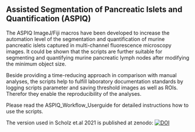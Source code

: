 ## Assisted Segmentation of Pancreatic Islets and Quantification (ASPIQ)

The ASPIQ ImageJ/Fiji macros have been developed to increase the automation level of the segmentation and quantification of murine pancreatic islets captured in multi-channel fluorescence microscopy images. 
It could be shown that the scripts are further suitable for segmenting and quantifying murine pancreatic lymph nodes after modifying the minimum object size.  

Beside providing a time-reducing approach in comparison with manual analyses, the scripts help to fulfill laboratory documentation standards by logging scripts parameter and saving threshold images as well as ROIs. Therefor they enable the reproducibility of the analyses.

Please read the ASPIQ_Workflow_Userguide for detailed instructions how to use the scripts. 

The version used in Scholz et.al 2021 is published at zenodo: <a href="https://zenodo.org/badge/latestdoi/286468259"><img src="https://zenodo.org/badge/286468259.svg" alt="DOI"></a>
